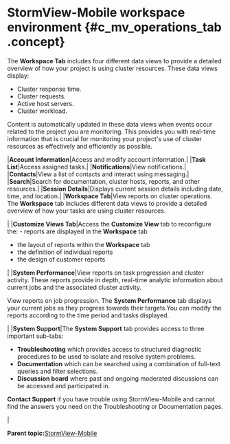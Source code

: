 # StormView-Mobile workspace environment {#c_mv_operations_tab .concept}

The **Workspace Tab** includes four different data views to provide a detailed overview of how your project is using cluster resources. These data views display:

-   Cluster response time.
-   Cluster requests.
-   Active host servers.
-   Cluster workload.

Content is automatically updated in these data views when events occur related to the project you are monitoring. This provides you with real-time information that is crucial for monitoring your project's use of cluster resources as effectively and efficiently as possible.

|****Account Information****|Access and modify account information.|
|****Task List****|Access assigned tasks.|
|****Notifications****|View notifications.|
|****Contacts****|View a list of contacts and interact using messaging.|
|**Search**|Search for documentation, cluster hosts, reports, and other resources.|
|**Session Details**|Displays current session details including date, time, and location.|
|****Workspace Tab****|View reports on cluster operations. The **Workspace** tab includes different data views to provide a detailed overview of how your tasks are using cluster resources.

|
|****Customize Views Tab****|Access the **Customize View** tab to reconfigure the: -   reports are displayed in the **Workspace** tab
-   the layout of reports within the **Workspace** tab
-   the definition of individual reports
-   the design of customer reports

|
|****System Performance****|View reports on task progression and cluster activity. These reports provide in depth, real-time analytic information about current jobs and the associated cluster activity.

View reports on job progression. The **System Performance** tab displays your current jobs as they progress towards their targets.You can modify the reports according to the time period and tasks displayed.

|
|**System Support**|The **System Support** tab provides access to three important sub-tabs:

-   **Troubleshooting** which provides access to structured diagnostic procedures to be used to isolate and resolve system problems.
-   **Documentation** which can be searched using a combination of full-text queries and filter selections.
-   **Discussion board** where past and ongoing moderated discussions can be accessed and participated in.

**Contact Support** if you have trouble using StormView-Mobile and cannot find the answers you need on the Troubleshooting or Documentation pages.

|

**Parent topic:**[StormView-Mobile](../stormview_gettingstarted/stormview-gettingstarted_mobileview_top.html)

